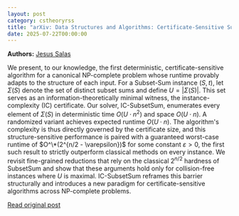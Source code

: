 ```yaml
---
layout: post
category: cstheoryrss
title: "arXiv: Data Structures and Algorithms: Certificate-Sensitive Subset Sum: Realizing Instance Complexity"
date: 2025-07-22T00:00:00
---
```


**Authors:** [Jesus Salas](https://dblp.uni-trier.de/search?q=Jesus+Salas)

We present, to our knowledge, the first deterministic, certificate-sensitive
algorithm for a canonical NP-complete problem whose runtime provably adapts to
the structure of each input. For a Subset-Sum instance $(S, t)$, let
$\Sigma(S)$ denote the set of distinct subset sums and define $U =
|\Sigma(S)|$. This set serves as an information-theoretically minimal witness,
the instance-complexity (IC) certificate.
Our solver, IC-SubsetSum, enumerates every element of $\Sigma(S)$ in
deterministic time $O(U \cdot n^2)$ and space $O(U \cdot n)$. A randomized
variant achieves expected runtime $O(U \cdot n)$. The algorithm's complexity is
thus directly governed by the certificate size, and this structure-sensitive
performance is paired with a guaranteed worst-case runtime of $O^\*(2^{n/2 -
\varepsilon})$ for some constant $\varepsilon > 0$, the first such result to
strictly outperform classical methods on every instance.
We revisit fine-grained reductions that rely on the classical $2^{n/2}$
hardness of SubsetSum and show that these arguments hold only for
collision-free instances where $U$ is maximal. IC-SubsetSum reframes this
barrier structurally and introduces a new paradigm for certificate-sensitive
algorithms across NP-complete problems.

[Read original post](http://arxiv.org/abs/2507.15511v1)
